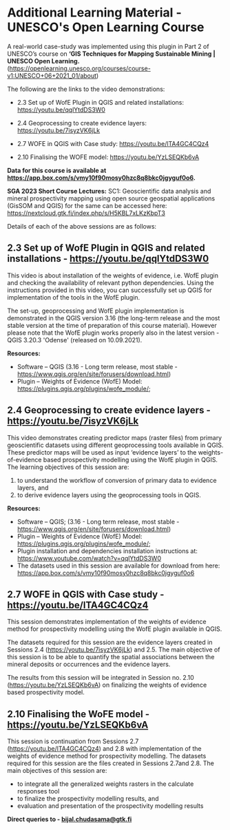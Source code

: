 # Additional Learning Material - UNESCO's Open Learning Course

A real-world case-study was implemented using this plugin in Part 2 of UNESCO’s course on **‘GIS Techniques for Mapping Sustainable Mining | UNESCO Open Learning.** (https://openlearning.unesco.org/courses/course-v1:UNESCO+06+2021_01/about) 

The following are the links to the video demonstrations:

- 2.3 Set up of WofE Plugin in QGIS and related installations: https://youtu.be/qqlYtdDS3W0

- 2.4 Geoprocessing to create evidence layers:      https://youtu.be/7isyzVK6jLk

- 2.7 WOFE in QGIS with Case study:                           https://youtu.be/lTA4GC4CQz4

- 2.10 Finalising the WOFE model:                               https://youtu.be/YzLSEQKb6vA

**Data for this course is available at https://app.box.com/s/vmy10f90mosy0hzc8q8bkc0jgyguf0o6.**

**SGA 2023 Short Course Lectures:** SC1: Geoscientific data analysis and mineral prospectivity mapping using open source geospatial applications (GisSOM and QGIS) for the same can be accessed here: https://nextcloud.gtk.fi/index.php/s/H5KBL7xLKzKbpT3 

Details of each of the above sessions are as follows:

## 2.3 Set up of WofE Plugin in QGIS and related installations - https://youtu.be/qqlYtdDS3W0 

This video is about installation of the weights of evidence, i.e. WofE plugin and checking the availability of relevant python dependencies. Using the instructions provided in this video, you can successfully set up QGIS for implementation of the tools in the WofE plugin.

The set-up, geoprocessing and WofE plugin implementation is demonstrated in the QGIS version 3.16 (the long-term release and the most stable version at the time of preparation of this course material). However please note that the WofE plugin works properly also in the latest version - QGIS 3.20.3 'Odense' (released on 10.09.2021).

**Resources:**
- Software – QGIS (3.16 - Long term release, most stable - https://www.qgis.org/en/site/forusers/download.html)
- Plugin – Weights of Evidence (WofE) Model: https://plugins.qgis.org/plugins/wofe_module/; 

## 2.4 Geoprocessing to create evidence layers - https://youtu.be/7isyzVK6jLk ##

This video demonstrates creating predictor maps (raster files) from primary geoscientific datasets using different geoprocessing tools available in QGIS. These predictor maps will be used as input ‘evidence layers’ to the weights-of-evidence based prospectivity modelling using the WofE plugin in QGIS. The learning objectives of this session are: 

1.	to understand the workflow of conversion of primary data to evidence layers, and
2.	to derive evidence layers using the geoprocessing tools in QGIS.

**Resources:**
- Software – QGIS; (3.16 - Long term release, most stable - https://www.qgis.org/en/site/forusers/download.html)
- Plugin – Weights of Evidence (WofE) Model: https://plugins.qgis.org/plugins/wofe_module/;  
- Plugin installation and dependencies installation instructions at: https://www.youtube.com/watch?v=qqlYtdDS3W0  
- The datasets used in this session are available for download from here: https://app.box.com/s/vmy10f90mosy0hzc8q8bkc0jgyguf0o6

## 2.7 WOFE in QGIS with Case study - https://youtu.be/lTA4GC4CQz4 ##

This session demonstrates implementation of the weights of evidence method for prospectivity modelling using the WofE plugin available in QGIS. 

The datasets required for this session are the evidence layers created in Sessions 2.4 (https://youtu.be/7isyzVK6jLk) and 2.5. The main objective of this session is to be able to quantify the spatial associations between the mineral deposits or occurrences and the evidence layers. 

The results from this session will be integrated in Session no. 2.10  (https://youtu.be/YzLSEQKb6vA) on finalizing the weights of evidence based prospectivity model.

## 2.10 Finalising the WoFE model - https://youtu.be/YzLSEQKb6vA ## 

This session is continuation from Sessions 2.7 (https://youtu.be/lTA4GC4CQz4) and 2.8 with implementation of the weights of evidence method for prospectivity modelling. The datasets required for this session are the files created in Sessions 2.7and 2.8. The main objectives of this session are:

- to integrate all the generalized weights rasters in the calculate responses tool
- to finalize the prospectivity modelling results, and 
- evaluation and presentation of the prospectivity modelling results

**Direct queries to - bijal.chudasama@gtk.fi**

